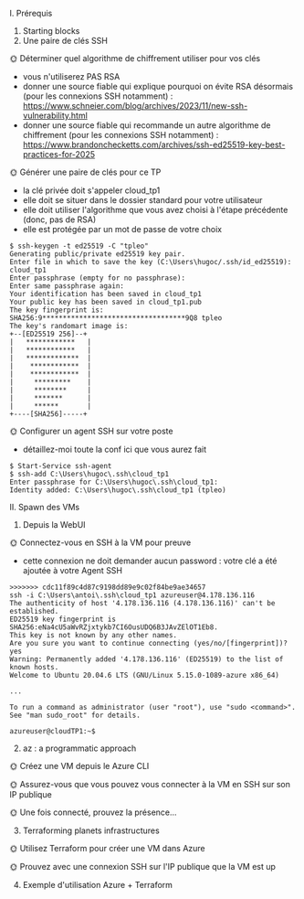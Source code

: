 I. Prérequis
1. Starting blocks
2. Une paire de clés SSH

🌞 Déterminer quel algorithme de chiffrement utiliser pour vos clés

- vous n'utiliserez PAS RSA
- donner une source fiable qui explique pourquoi on évite RSA désormais (pour les connexions SSH notamment) : https://www.schneier.com/blog/archives/2023/11/new-ssh-vulnerability.html
- donner une source fiable qui recommande un autre algorithme de chiffrement (pour les connexions SSH notamment) : https://www.brandonchecketts.com/archives/ssh-ed25519-key-best-practices-for-2025

🌞 Générer une paire de clés pour ce TP

- la clé privée doit s'appeler cloud_tp1
- elle doit se situer dans le dossier standard pour votre utilisateur
- elle doit utiliser l'algorithme que vous avez choisi à l'étape précédente (donc, pas de RSA)
- elle est protégée par un mot de passe de votre choix

```
$ ssh-keygen -t ed25519 -C "tpleo"
Generating public/private ed25519 key pair.
Enter file in which to save the key (C:\Users\hugoc/.ssh/id_ed25519): cloud_tp1
Enter passphrase (empty for no passphrase):
Enter same passphrase again:
Your identification has been saved in cloud_tp1
Your public key has been saved in cloud_tp1.pub
The key fingerprint is:
SHA256:9***********************************9Q8 tpleo
The key's randomart image is:
+--[ED25519 256]--+
|   ************   |
|   ************   |
|   *************  |
|    ************  |
|    ************  |
|     *********    |
|     ********     |
|     *******      |
|     ******       |
+----[SHA256]-----+
```

🌞 Configurer un agent SSH sur votre poste

- détaillez-moi toute la conf ici que vous aurez fait

```  
$ Start-Service ssh-agent
$ ssh-add C:\Users\hugoc\.ssh\cloud_tp1
Enter passphrase for C:\Users\hugoc\.ssh\cloud_tp1:
Identity added: C:\Users\hugoc\.ssh\cloud_tp1 (tpleo)
```
II. Spawn des VMs

1. Depuis la WebUI

🌞 Connectez-vous en SSH à la VM pour preuve


- cette connexion ne doit demander aucun password : votre clé a été ajoutée à votre Agent SSH

```
>>>>>>> cdc11f89c4d87c9198dd89e9c02f84be9ae34657
ssh -i C:\Users\antoi\.ssh\cloud_tp1 azureuser@4.178.136.116
The authenticity of host '4.178.136.116 (4.178.136.116)' can't be established.
ED25519 key fingerprint is SHA256:eNa4cU5aWvRZjxtykb7CI6OusUDQ6B3JAvZElOT1Eb8.
This key is not known by any other names.
Are you sure you want to continue connecting (yes/no/[fingerprint])? yes
Warning: Permanently added '4.178.136.116' (ED25519) to the list of known hosts.
Welcome to Ubuntu 20.04.6 LTS (GNU/Linux 5.15.0-1089-azure x86_64)

...

To run a command as administrator (user "root"), use "sudo <command>".
See "man sudo_root" for details.

azureuser@cloudTP1:~$
```


2. az : a programmatic approach

🌞 Créez une VM depuis le Azure CLI

🌞 Assurez-vous que vous pouvez vous connecter à la VM en SSH sur son IP publique

🌞 Une fois connecté, prouvez la présence...

3. Terraforming planets infrastructures

🌞 Utilisez Terraform pour créer une VM dans Azure

🌞 Prouvez avec une connexion SSH sur l'IP publique que la VM est up

4. Exemple d'utilisation Azure + Terraform












